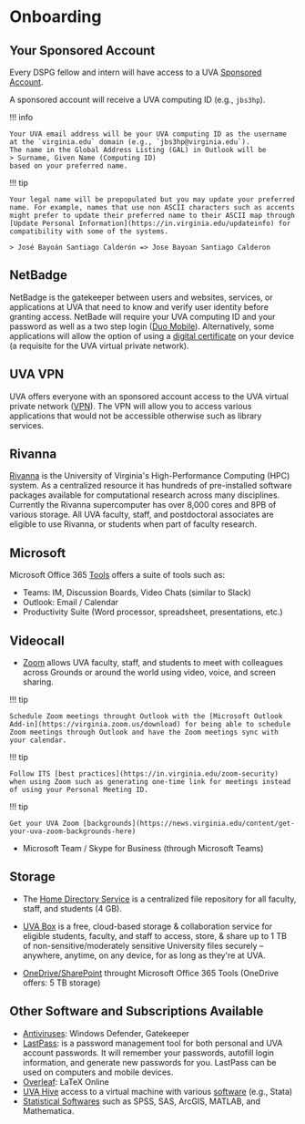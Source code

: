 # Onboarding

## Your Sponsored Account

Every DSPG fellow and intern will have access to a UVA [Sponsored Account](https://virginia.service-now.com/its?id=itsweb_kb_article&sys_id=8fec94fcdb296b4c2192e6650596199b).

A sponsored account will receive a UVA computing ID (e.g., `jbs3hp`).

!!! info

    Your UVA email address will be your UVA computing ID as the username at the `virginia.edu` domain (e.g., `jbs3hp@virginia.edu`).
    The name in the Global Address Listing (GAL) in Outlook will be
    > Surname, Given Name (Computing ID)
    based on your preferred name.

!!! tip

    Your legal name will be prepopulated but you may update your preferred name. For example, names that use non ASCII characters such as accents might prefer to update their preferred name to their ASCII map through [Update Personal Information](https://in.virginia.edu/updateinfo) for compatibility with some of the systems.

    > José Bayoán Santiago Calderón => Jose Bayoan Santiago Calderon

## NetBadge

NetBadge is the gatekeeper between users and websites, services, or applications at UVA that need to know and verify user identity before granting access. NetBade will require your UVA computing ID and your password as well as a two step login ([Duo Mobile](https://in.virginia.edu/2steplogin)). Alternatively, some applications will allow the option of using a [digital certificate](https://in.virginia.edu/installcert) on your device (a requisite for the UVA virtual private network).

## UVA VPN

UVA offers everyone with an sponsored account access to the UVA virtual private network ([VPN](https://in.virginia.edu/vpn)). The VPN will allow you to access various applications that would not be accessible otherwise such as library services.

## Rivanna

[Rivanna](https://rivanna-portal.hpc.virginia.edu/pun/sys/dashboard) is the University of Virginia's High-Performance Computing (HPC) system. As a centralized resource it has hundreds of pre-installed software packages available for computational research across many disciplines. Currently the Rivanna supercomputer has over 8,000 cores and 8PB of various storage. All UVA faculty, staff, and postdoctoral associates are eligible to use Rivanna, or students when part of faculty research.

## Microsoft 

Microsoft Office 365 [Tools](https://virginia.service-now.com/its?id=itsweb_kb_article&sys_id=713ff34fdb3ac744f032f1f51d961937) offers a suite of tools such as:

- Teams: IM, Discussion Boards, Video Chats (similar to Slack)
- Outlook: Email / Calendar
- Productivity Suite (Word processor, spreadsheet, presentations, etc.)

## Videocall

- [Zoom](https://in.virginia.edu/zoom) allows UVA faculty, staff, and students to meet with colleagues across Grounds or around the world using video, voice, and screen sharing.

!!! tip

    Schedule Zoom meetings throught Outlook with the [Microsoft Outlook Add-in](https://virginia.zoom.us/download) for being able to schedule Zoom meetings through Outlook and have the Zoom meetings sync with your calendar.

!!! tip

    Follow ITS [best practices](https://in.virginia.edu/zoom-security) when using Zoom such as generating one-time link for meetings instead of using your Personal Meeting ID.

!!! tip

    Get your UVA Zoom [backgrounds](https://news.virginia.edu/content/get-your-uva-zoom-backgrounds-here)

- Microsoft Team / Skype for Business (through Microsoft Teams)

## Storage

- The [Home Directory Service](https://virginia.service-now.com/its?id=sc_category&sys_id=29413287dbd9270c2192e66505961927) is a centralized file repository for all faculty, staff, and students (4 GB).

- [UVA Box](https://in.virginia.edu/box) is a free, cloud-based storage & collaboration service for eligible students, faculty, and staff to access, store, & share up to 1 TB of non-sensitive/moderately sensitive University files securely – anywhere, anytime, on any device, for as long as they're at UVA.

- [OneDrive/SharePoint](https://portal.office.com/) throught Microsoft Office 365 Tools (OneDrive offers: 5 TB storage)

## Other Software and Subscriptions Available

- [Antiviruses](https://virginia.service-now.com/its?id=itsweb_kb_article&sys_id=857a5642db866f44a6ddc191159619a0): Windows Defender, Gatekeeper
- [LastPass](https://in.virginia.edu/lastpass): is a password management tool for both personal and UVA account passwords. It will remember your passwords, autofill login information, and generate new passwords for you. LastPass can be used on computers and mobile devices.
- [Overleaf](https://www.overleaf.com/): LaTeX Online
- [UVA Hive](https://in.virginia.edu/hive) access to a virtual machine with various [software](https://virginia.service-now.com/its?id=ManagedSoftwareInstallations&sys_id=20995b1ddb0e6380a8dd2ab74b9619b1&type=location) (e.g., Stata)
- [Statistical Softwares](https://virginia.service-now.com/its?id=sg_catalog&sys_id=82089b97dbfcab00cebc550a489619b5) such as SPSS, SAS, ArcGIS, MATLAB, and Mathematica.

